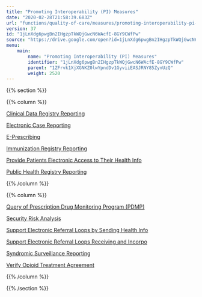 ```yaml
---
title: "Promoting Interoperability (PI) Measures"
date: "2020-02-28T21:58:39.683Z"
url: "functions/quality-of-care/measures/promoting-interoperability-pi-measures.html"
version: 37
id: "1jLnXdg6pwgBn2IHgzpTkWQjGwcN6WAcfE-8GY9CWfPw"
source: "https://drive.google.com/open?id=1jLnXdg6pwgBn2IHgzpTkWQjGwcN6WAcfE-8GY9CWfPw"
menu:
    main:
        name: "Promoting Interoperability (PI) Measures"
        identifier: "1jLnXdg6pwgBn2IHgzpTkWQjGwcN6WAcfE-8GY9CWfPw"
        parent: "1ZFrvk1XjXGNKZ0lwYpndDv1GyviiEASJRNY85ZynUzQ"
        weight: 2520
---
```

{{% section %}}

{{% column %}}

[Clinical Data Registry Reporting](https://drive.google.com/open?id=10z-skOiEBtxb8vkiSQV_gMrCjc4kcwxz&authuser=jploor@mieweb.com&usp=drive_fs)

[Electronic Case Reporting](https://drive.google.com/open?id=1-3absu1I4K0dWea3O3mI5biKNQ2AaNSq&authuser=jploor@mieweb.com&usp=drive_fs)

[E-Prescribing](https://drive.google.com/open?id=1-AqX4Xtx4VWu6bikC-ZbGgZWQLj58GTg&authuser=jploor@mieweb.com&usp=drive_fs)

[Immunization Registry Reporting](https://drive.google.com/open?id=1-EiVF8-oKAgx5IsXfUAyPrpeDrxfL4ny&authuser=jploor@mieweb.com&usp=drive_fs)

[Provide Patients Electronic Access to Their Health Info](https://drive.google.com/open?id=1-GCGBYkjpUMIZAsYp0RfAzBlPF2ETAnh&authuser=jploor@mieweb.com&usp=drive_fs)

[Public Health Registry Reporting](https://drive.google.com/open?id=1-H4TFssMzk8Pk5V8tc6lKrZZ1Lcug3yn&authuser=jploor@mieweb.com&usp=drive_fs)

{{% /column %}}


{{% column %}}

[Query of Prescription Drug Monitoring Program (PDMP)](https://drive.google.com/open?id=1-NNTKmZeVsCD0qaU-7felTYDMPPklOP8&authuser=jploor@mieweb.com&usp=drive_fs)

[Security Risk Analysis](https://drive.google.com/open?id=1-QEZOUWEhMcdURIuKR0f9HhsnAyWTWwR&authuser=jploor@mieweb.com&usp=drive_fs)

[Support Electronic Referral Loops by Sending Health Info](https://drive.google.com/open?id=1-Rf1phM_iImeMUtiLcAsnTdAZxufDwAe&authuser=jploor@mieweb.com&usp=drive_fs)

[Support Electronic Referral Loops Receiving and Incorpo](https://drive.google.com/open?id=1-T_9pix048oApf9kSJMUiwmuHrHdK_Vd&authuser=jploor@mieweb.com&usp=drive_fs)

[Syndromic Surveillance Reporting](https://drive.google.com/open?id=1-Yysu_PZNhCGl5mw0CRzwUZGcEffjqlP&authuser=jploor@mieweb.com&usp=drive_fs)

[Verify Opioid Treatment Agreement](https://drive.google.com/open?id=1-cFqzKFkmMazalo5X912zP2HFTEflgnV&authuser=jploor@mieweb.com&usp=drive_fs)

{{% /column %}}


{{% /section %}}


